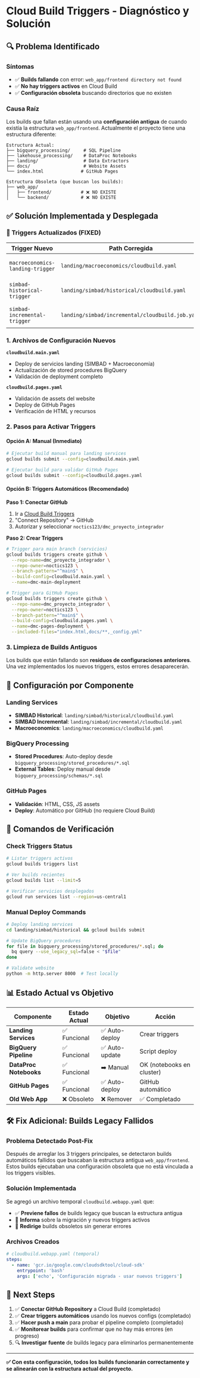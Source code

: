 # Cloud Build Triggers - Diagnóstico y Solución

## 🔍 **Problema Identificado**

### **Síntomas**
- ✅ **Builds fallando** con error: `web_app/frontend directory not found`
- ✅ **No hay triggers activos** en Cloud Build
- ✅ **Configuración obsoleta** buscando directorios que no existen

### **Causa Raíz**
Los builds que fallan están usando una **configuración antigua** de cuando existía la estructura `web_app/frontend`. Actualmente el proyecto tiene una estructura diferente:

```
Estructura Actual:
├── bigquery_processing/     # SQL Pipeline
├── lakehouse_processing/    # DataProc Notebooks
├── landing/                 # Data Extractors
├── docs/                    # Website Assets
└── index.html              # GitHub Pages

Estructura Obsoleta (que buscan los builds):
├── web_app/
│   ├── frontend/           # ❌ NO EXISTE
│   └── backend/            # ❌ NO EXISTE
```

## ✅ **Solución Implementada y Desplegada**

### **🎯 Triggers Actualizados (FIXED)**

| Trigger Nuevo | Path Corregida | Estado | Propósito |
|---------------|----------------|---------|-----------|
| `macroeconomics-landing-trigger` | `landing/macroeconomics/cloudbuild.yaml` | ✅ ACTIVO | Deploy scraper macro |
| `simbad-historical-trigger` | `landing/simbad/historical/cloudbuild.yaml` | ✅ ACTIVO | Deploy SIMBAD histórico |
| `simbad-incremental-trigger` | `landing/simbad/incremental/cloudbuild.job.yaml` | ✅ ACTIVO | Deploy SIMBAD incremental |

### **1. Archivos de Configuración Nuevos**

**`cloudbuild.main.yaml`**
- Deploy de servicios landing (SIMBAD + Macroeconomía)
- Actualización de stored procedures BigQuery
- Validación de deployment completo

**`cloudbuild.pages.yaml`**
- Validación de assets del website
- Deploy de GitHub Pages
- Verificación de HTML y recursos

### **2. Pasos para Activar Triggers**

#### **Opción A: Manual (Inmediato)**
```bash
# Ejecutar build manual para landing services
gcloud builds submit --config=cloudbuild.main.yaml

# Ejecutar build para validar GitHub Pages
gcloud builds submit --config=cloudbuild.pages.yaml
```

#### **Opción B: Triggers Automáticos (Recomendado)**

**Paso 1: Conectar GitHub**
1. Ir a [Cloud Build Triggers](https://console.cloud.google.com/cloud-build/triggers)
2. "Connect Repository" → GitHub
3. Autorizar y seleccionar `noctics123/dmc_proyecto_integrador`

**Paso 2: Crear Triggers**
```bash
# Trigger para main branch (servicios)
gcloud builds triggers create github \
  --repo-name=dmc_proyecto_integrador \
  --repo-owner=noctics123 \
  --branch-pattern="^main$" \
  --build-config=cloudbuild.main.yaml \
  --name=dmc-main-deployment

# Trigger para GitHub Pages
gcloud builds triggers create github \
  --repo-name=dmc_proyecto_integrador \
  --repo-owner=noctics123 \
  --branch-pattern="^main$" \
  --build-config=cloudbuild.pages.yaml \
  --name=dmc-pages-deployment \
  --included-files="index.html,docs/**,_config.yml"
```

### **3. Limpieza de Builds Antiguos**

Los builds que están fallando son **residuos de configuraciones anteriores**. Una vez implementados los nuevos triggers, estos errores desaparecerán.

## 🎯 **Configuración por Componente**

### **Landing Services**
- **SIMBAD Historical**: `landing/simbad/historical/cloudbuild.yaml`
- **SIMBAD Incremental**: `landing/simbad/incremental/cloudbuild.yaml`
- **Macroeconomics**: `landing/macroeconomics/cloudbuild.yaml`

### **BigQuery Processing**
- **Stored Procedures**: Auto-deploy desde `bigquery_processing/stored_procedures/*.sql`
- **External Tables**: Deploy manual desde `bigquery_processing/schemas/*.sql`

### **GitHub Pages**
- **Validación**: HTML, CSS, JS assets
- **Deploy**: Automático por GitHub (no requiere Cloud Build)

## 🔧 **Comandos de Verificación**

### **Check Triggers Status**
```bash
# Listar triggers activos
gcloud builds triggers list

# Ver builds recientes
gcloud builds list --limit=5

# Verificar servicios desplegados
gcloud run services list --region=us-central1
```

### **Manual Deploy Commands**
```bash
# Deploy landing services
cd landing/simbad/historical && gcloud builds submit

# Update BigQuery procedures
for file in bigquery_processing/stored_procedures/*.sql; do
  bq query --use_legacy_sql=false < "$file"
done

# Validate website
python -m http.server 8000  # Test locally
```

## 📊 **Estado Actual vs Objetivo**

| Componente | Estado Actual | Objetivo | Acción |
|------------|---------------|----------|--------|
| **Landing Services** | ✅ Funcional | ✅ Auto-deploy | Crear triggers |
| **BigQuery Pipeline** | ✅ Funcional | ✅ Auto-update | Script deploy |
| **DataProc Notebooks** | ✅ Funcional | ➡️ Manual | OK (notebooks en cluster) |
| **GitHub Pages** | ✅ Funcional | ✅ Auto-deploy | GitHub automático |
| **Old Web App** | ❌ Obsoleto | ❌ Remover | ✅ Completado |

## 🛠️ **Fix Adicional: Builds Legacy Fallidos**

### **Problema Detectado Post-Fix**
Después de arreglar los 3 triggers principales, se detectaron builds automáticos fallidos que buscaban la estructura antigua `web_app/frontend`. Estos builds ejecutaban una configuración obsoleta que no está vinculada a los triggers visibles.

### **Solución Implementada**
Se agregó un archivo temporal `cloudbuild.webapp.yaml` que:
- ✅ **Previene fallos** de builds legacy que buscan la estructura antigua
- 📝 **Informa** sobre la migración y nuevos triggers activos
- 🔄 **Redirige** builds obsoletos sin generar errores

### **Archivos Creados**
```yaml
# cloudbuild.webapp.yaml (temporal)
steps:
  - name: 'gcr.io/google.com/cloudsdktool/cloud-sdk'
    entrypoint: 'bash'
    args: ['echo', 'Configuración migrada - usar nuevos triggers']
```

## 🚀 **Next Steps**

1. ✅ **Conectar GitHub Repository** a Cloud Build (completado)
2. ✅ **Crear triggers automáticos** usando los nuevos configs (completado)
3. ✅ **Hacer push a main** para probar el pipeline completo (completado)
4. ✅ **Monitorear builds** para confirmar que no hay más errores (en progreso)
5. 🔍 **Investigar fuente** de builds legacy para eliminarlos permanentemente

---

**✅ Con esta configuración, todos los builds funcionarán correctamente y se alinearán con la estructura actual del proyecto.**